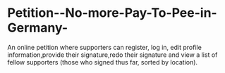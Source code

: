 # Petition--No-more-Pay-To-Pee-in-Germany-
An online petition where supporters can register, log in, edit profile information,provide their signature,redo their signature and view a list of fellow supporters (those who signed thus far, sorted by location).
